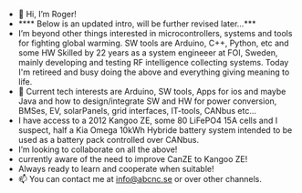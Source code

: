- 👋 Hi, I’m Roger! 
- **** Below is an updated intro, will be further revised later...***
- I’m beyond other things interested in microcontrollers, systems and tools for fighting global warming.
SW tools are Arduino, C++, Python, etc and some HW 
Skilled by 22 years as a system engineeer at FOI, Sweden, mainly developing and testing RF intelligence collecting systems. Today I'm retireed and busy doing the above and everything giving meaning to life.
- 🌱 Current tech interests are Arduino, SW tools, Apps for ios and maybe Java and how to design/integrate SW and HW for power conversion, BMSes, EV, solarPanels, grid interfaces, IT-tools, CANbus etc...
- I have access to a 2012 Kangoo ZE, some 80 LiFePO4 15A cells and I suspect, half a Kia Omega 10kWh Hybride battery system intended to be used as a battery pack controlled over CANbus.
-  I’m looking to collaborate on all the above!
-  currently aware of the need to improve CanZE to Kangoo ZE!
-  Always ready to learn and cooperate when suitable!
- 📫 You can contact me at info@abcnc.se or over other channels.
<!---
RogerHq/RogerHq is a ✨ special ✨ repository because its `README.md` (this file) appears on your GitHub profile.
You can click the Preview link to take a look at your changes.
--->
